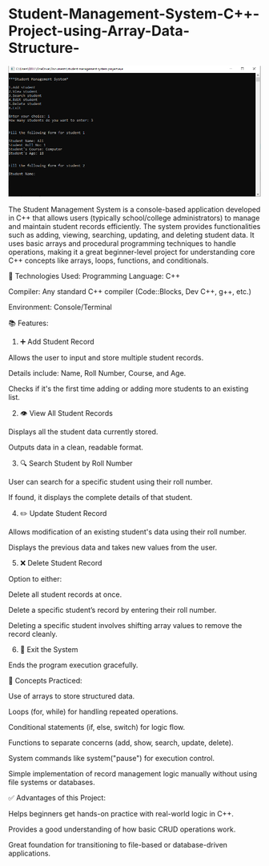 # Student-Management-System-C++-Project-using-Array-Data-Structure-

![image alt](https://github.com/Muzammil-khan-uni/Student-Management-System-C-Project-using-Array-Data-Structure-/blob/main/Output.png?raw=true)


The Student Management System is a console-based application developed in C++ that allows users (typically school/college administrators) to manage and maintain student records efficiently. The system provides functionalities such as adding, viewing, searching, updating, and deleting student data. It uses basic arrays and procedural programming techniques to handle operations, making it a great beginner-level project for understanding core C++ concepts like arrays, loops, functions, and conditionals.

🔧 Technologies Used:
Programming Language: C++

Compiler: Any standard C++ compiler (Code::Blocks, Dev C++, g++, etc.)

Environment: Console/Terminal

📚 Features:

1. ➕ Add Student Record

Allows the user to input and store multiple student records.

Details include: Name, Roll Number, Course, and Age.

Checks if it's the first time adding or adding more students to an existing list.

2. 👁️ View All Student Records

Displays all the student data currently stored.

Outputs data in a clean, readable format.

3. 🔍 Search Student by Roll Number

User can search for a specific student using their roll number.

If found, it displays the complete details of that student.

4. ✏️ Update Student Record

Allows modification of an existing student's data using their roll number.

Displays the previous data and takes new values from the user.

5. ❌ Delete Student Record

Option to either:

Delete all student records at once.

Delete a specific student’s record by entering their roll number.

Deleting a specific student involves shifting array values to remove the record cleanly.

6. 🚪 Exit the System

Ends the program execution gracefully.

🧠 Concepts Practiced:

Use of arrays to store structured data.

Loops (for, while) for handling repeated operations.

Conditional statements (if, else, switch) for logic flow.

Functions to separate concerns (add, show, search, update, delete).

System commands like system("pause") for execution control.

Simple implementation of record management logic manually without using file systems or databases.

✅ Advantages of this Project:

Helps beginners get hands-on practice with real-world logic in C++.

Provides a good understanding of how basic CRUD operations work.

Great foundation for transitioning to file-based or database-driven applications.


